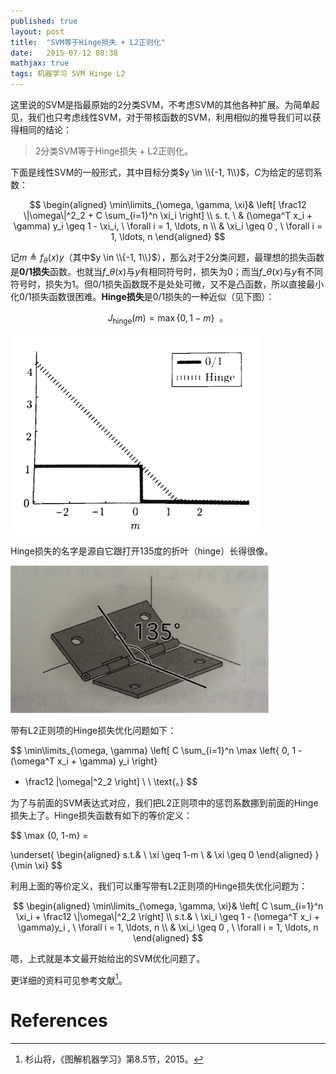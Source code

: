 ```yaml
---
published: true
layout: post
title:  "SVM等于Hinge损失 + L2正则化"
date:   2015-07-12 08:38
mathjax: true
tags: 机器学习 SVM Hinge L2
---
```


这里说的SVM是指最原始的2分类SVM，不考虑SVM的其他各种扩展。为简单起见，我们也只考虑线性SVM，对于带核函数的SVM，利用相似的推导我们可以获得相同的结论：

> 2分类SVM等于Hinge损失 + L2正则化。

下面是线性SVM的一般形式，其中目标分类$y \in \\{-1, 1\\}$，$C$为给定的惩罚系数：

$$
\begin{aligned}
\min\limits_{\omega, \gamma, \xi}& \left[ 
\frac12 \|\omega\|^2_2 + C \sum_{i=1}^n \xi_i
\right] \\
s. t. \ & (\omega^T x_i + \gamma) y_i \geq 1 - \xi_i, \ \forall i = 1, \ldots, n \\
& \xi_i \geq 0 , \ \forall i = 1, \ldots, n
\end{aligned}
$$

记$m \triangleq f_{\theta}(x) y$（其中$y \in \\{-1, 1\\}$），那么对于2分类问题，最理想的损失函数是**0/1损失**函数。也就当$f\_{\theta}(x)$与$y$有相同符号时，损失为0；而当$f\_{\theta}(x)$与$y$有不同符号时，损失为1。但0/1损失函数既不是处处可微，又不是凸函数，所以直接最小化0/1损失函数很困难。**Hinge损失**是0/1损失的一种近似（见下图）：

$$
J_{\text{hinge}}(m) = \max \{0, 1-m\} \ \ \text{。}
$$

![0/1损失与Hinge损失函数][hingeloss]

Hinge损失的名字是源自它跟打开135度的折叶（hinge）长得很像。

![0/1损失与Hinge损失函数][hinge]


带有L2正则项的Hinge损失优化问题如下：

$$
\min\limits_{\omega, \gamma} \left[ 
C \sum_{i=1}^n \max \left\{ 0, 1 - (\omega^T x_i + \gamma) y_i \right\} 
+ \frac12 \|\omega\|^2_2 
\right] \ \ \text{。}
$$

为了与前面的SVM表达式对应，我们把L2正则项中的惩罚系数挪到前面的Hinge损失上了。Hinge损失函数有如下的等价定义：

$$
\max \{0, 1-m\} = 

\underset{
\begin{aligned}
s.t.& \ \xi \geq 1-m \\
& \xi \geq 0
\end{aligned}
}{\min \xi}
$$

利用上面的等价定义，我们可以重写带有L2正则项的Hinge损失优化问题为：

$$
\begin{aligned}
\min\limits_{\omega, \gamma, \xi}& \left[ 
C \sum_{i=1}^n \xi_i + \frac12 \|\omega\|^2_2 
\right] \\
s.t.& \  \xi_i \geq 1 - (\omega^T x_i + \gamma)y_i , \ \forall i = 1, \ldots, n \\
& \xi_i \geq 0 , \ \forall i = 1, \ldots, n
\end{aligned}
$$

嗯，上式就是本文最开始给出的SVM优化问题了。


更详细的资料可见参考文献[^graph_ml]。


[hingeloss]: /images/hingeloss.png "0/1损失与Hinge损失"
[hinge]: /images/hinge.png "折叶（hinge）"

# References

[^graph_ml]: 杉山将，《图解机器学习》第8.5节，2015。



